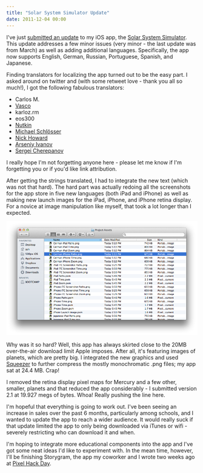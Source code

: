 ```yaml
---
title: "Solar System Simulator Update"
date: 2011-12-04 00:00
---
```


I've just [submitted an update](http://twitter.com/#!/ashfurrow/status/143108457879453697) to my iOS app, the [Solar System Simulator](http://itunes.apple.com/us/app/solar-system-simulation/id407799974?mt=8&ls=1). This update addresses a few minor issues (very minor - the last update was from March) as well as adding additional languages. Specifically, the app now supports English, German, Russian, Portuguese, Spanish, and Japanese.

Finding translators for localizing the app turned out to be the easy part. I asked around on twitter and (with some retweet love - thank you all so much!), I got the following fabulous translators:

- Carlos M.
- [Vasco](https://twitter.com/#!/va5co)
- karloz.rm
- eos300
- [Nutkin](https://twitter.com/#!/nutkinnb)
- [Michael Schlösser](http://twitter.com/#!/schloessersjung)
- [Nick Howard](https://twitter.com/#!/hownick)
- [Arseniy Ivanov](https://twitter.com/#!/freeatnet_en)
- [Sergei Cherepanov](https://twitter.com/#!/ihunter)

I really hope I'm not forgetting anyone here - please let me know if I'm forgetting you or if you'd like link attribution.

After getting the strings translated, I had to integrate the new text (which was not that hard). The hard part was actually redoing all the screenshots for the app store in five new languages (both iPad and iPhone) as well as making new launch images for the iPad, iPhone, and iPhone retina display. For a novice at image manipulation like myself, that took a lot longer than I expected.

 ![](/img/import/blog/2011/12/localization_update/F6AF35CBB2D84D8DB67D085F7D7B7C45.png)

Why was it so hard? Well, this app has always skirted close to the 20MB over-the-air download limit Apple imposes. After all, it's featuring images of planets, which are pretty big. I integrated the new graphics and used [Squeezer](http://cloud33.com/squeezer/) to further compress the mostly monochromatic .png files; my app sat at 24.4 MB. Crap!

I removed the retina display pixel maps for Mercury and a few other, smaller, planets and that reduced the app considerably - I submitted version 2.1 at 19.927 megs of bytes. Whoa! Really pushing the line here.

I'm hopeful that everything is going to work out. I've been seeing an increase in sales over the past 6 months, particularly among schools, and I wanted to update the app to reach a wider audience. It would really suck if that update limited the app to only being downloaded via iTunes or wifi - severely restricting who can download it and when.

I'm hoping to integrate more educational components into the app and I've got some neat ideas I'd like to experiment with. In the mean time, however, I'll be finishing Storygram, the app my coworker and I wrote two weeks ago at [Pixel Hack Day](http://pixelhackday.com/).

<!-- more -->
